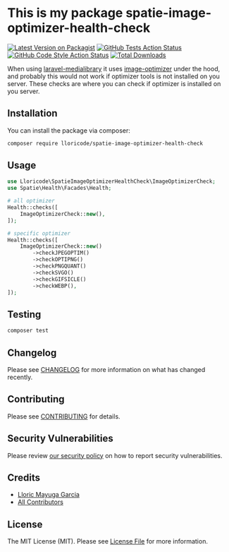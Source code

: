 # This is my package spatie-image-optimizer-health-check

[![Latest Version on Packagist](https://img.shields.io/packagist/v/lloricode/spatie-image-optimizer-health-check.svg?style=flat-square)](https://packagist.org/packages/lloricode/spatie-image-optimizer-health-check)
[![GitHub Tests Action Status](https://img.shields.io/github/actions/workflow/status/lloricode/spatie-image-optimizer-health-check/run-tests.yml?branch=main&label=tests&style=flat-square)](https://github.com/lloricode/spatie-image-optimizer-health-check/actions?query=workflow%3Arun-tests+branch%3Amain)
[![GitHub Code Style Action Status](https://img.shields.io/github/actions/workflow/status/lloricode/spatie-image-optimizer-health-check/fix-php-code-style-issues.yml?branch=main&label=code%20style&style=flat-square)](https://github.com/lloricode/spatie-image-optimizer-health-check/actions?query=workflow%3A"Fix+PHP+code+style+issues"+branch%3Amain)
[![Total Downloads](https://img.shields.io/packagist/dt/lloricode/spatie-image-optimizer-health-check.svg?style=flat-square)](https://packagist.org/packages/lloricode/spatie-image-optimizer-health-check)

When using [laravel-medialibrary](https://github.com/spatie/laravel-medialibrary) it uses [image-optimizer](https://github.com/spatie/image-optimizer) under the hood, and probably this would not work if optimizer tools is not installed on you server.
These checks are where you can check if optimizer is installed on you server.

## Installation

You can install the package via composer:

```bash
composer require lloricode/spatie-image-optimizer-health-check
```

## Usage

```php
use Lloricode\SpatieImageOptimizerHealthCheck\ImageOptimizerCheck;
use Spatie\Health\Facades\Health;

# all optimizer
Health::checks([
    ImageOptimizerCheck::new(),
]);

# specific optimizer
Health::checks([
    ImageOptimizerCheck::new()
        ->checkJPEGOPTIM()
        ->checkOPTIPNG()
        ->checkPNGQUANT()
        ->checkSVGO()
        ->checkGIFSICLE()
        ->checkWEBP(),
]);
```

## Testing

```bash
composer test
```

## Changelog

Please see [CHANGELOG](CHANGELOG.md) for more information on what has changed recently.

## Contributing

Please see [CONTRIBUTING](CONTRIBUTING.md) for details.

## Security Vulnerabilities

Please review [our security policy](../../security/policy) on how to report security vulnerabilities.

## Credits

- [Lloric Mayuga Garcia](https://github.com/lloricode)
- [All Contributors](../../contributors)

## License

The MIT License (MIT). Please see [License File](LICENSE.md) for more information.
